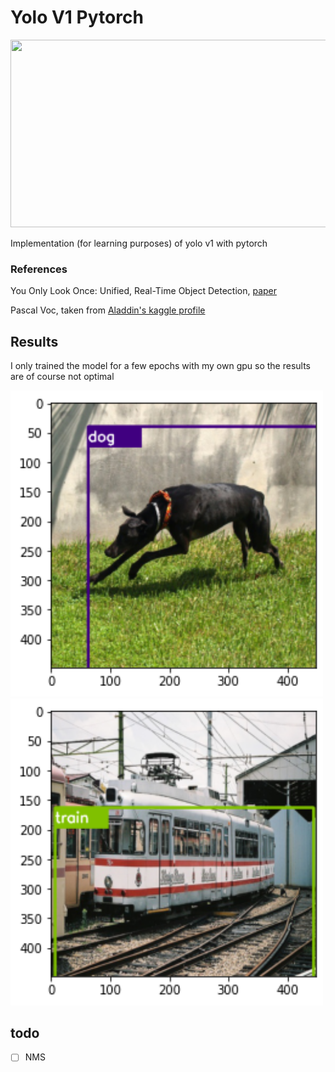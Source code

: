 
# Yolo V1 Pytorch


<img src="https://cdn.analyticsvidhya.com/wp-content/uploads/2018/12/yologo_2.png" width="800" height="300">

Implementation (for learning purposes) of yolo v1 with pytorch


### References

You Only Look Once: Unified, Real-Time Object Detection, [paper](https://arxiv.org/pdf/1506.02640.pdf)

Pascal Voc, taken from [Aladdin's kaggle profile](https://www.kaggle.com/dataset/734b7bcb7ef13a045cbdd007a3c19874c2586ed0b02b4afc86126e89d00af8d2)

## Results 

I only trained the model for a few epochs with my own gpu so the results are of course not optimal


<p float="left">
  <img src="https://github.com/AmbroiseM/ML_Fun/blob/main/pytorch/YoloV1_Pytorch/dog.png" width="  500" />
  <img src="https://github.com/AmbroiseM/ML_Fun/blob/main/pytorch/YoloV1_Pytorch/train.png" width="500" /> 

</p>



## todo
- [ ] NMS
